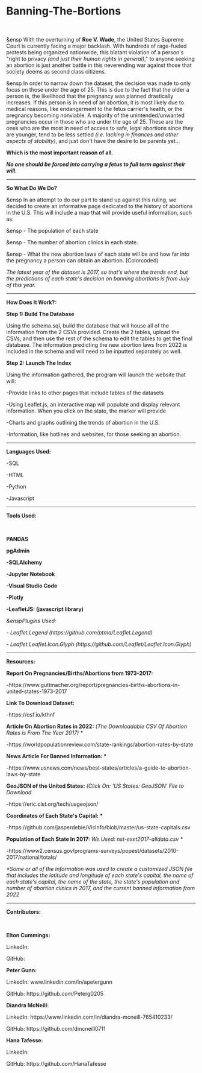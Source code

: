# Banning-The-Bortions
<br>

&ensp With the overturning of <b>Roe V. Wade</b>, the United States Supreme Court is currently facing a major backlash. With hundreds of rage-fueled protests being organized nationwide, this blatant violation of a person's "right to privacy <i>(and just their human rights in general)</i>," to anyone seeking an abortion is just another battle in this neverending war against those that society deems as second class citizens.
<br>

&ensp In order to narrow down the dataset, the decision was made to only focus on those under the age of 25. This is due to the fact that the older a person is, the likelihood that the pregnancy was planned drastically increases. If this person is in need of an abortion, it is most likely due to medical reasons, like endangerment to the fetus carrier's health, or the pregnancy becoming nonviable. A majority of the unintended/unwanted pregnancies occur in those who are under the age of 25. These are the ones who are the most in need of access to safe, legal abortions since they are younger, tend to be less settled <i>(i.e. lacking in finances and other aspects of stability)</i>, and just don't have the desire to be parents yet...
<br>
  
<strong>Which is the most important reason of all.</strong>
<br>

<b><i>No one should be forced into carrying a fetus to full term against their will.</i></b> 
<hr>

<b>So What Do We Do?</b>
<br>

<p>&ensp In an attempt to do our part to stand up against this ruling, we decided to create an informative page dedicated to the history of abortions in the U.S. This will include a map that will provide useful information, such as:</p>
<p>&ensp - The population of each state</p>
<p>&ensp - The number of abortion clinics in each state. </p>
<p>&ensp - What the new abortion laws of each state will be and how far into the pregnancy a person can obtain an abortion. (Colorcoded) </p>
<p><i>The latest year of the dataset is 2017, so that's where the trends end, but the predictions of each state's decision on banning abortions is from July of this year.</i></p>
<hr>

<b>How Does It Work?:</b>
<br>

<p><b>Step 1: Build The Database</b></p>
<p>   Using the schema.sql, build the database that will house all of the information from the 2 CSVs provided. Create the 2 tables, upload the CSVs, and then use the rest of the schema to edit the tables to get the final database. The information predicting the new abortion laws from 2022 is included in the schema and will need to be inputted separately as well.</p>
<p><b>Step 2: Launch The Index</b></p>
<p> Using the information gathered, the program will launch the website that will:</p>
<p>   -Provide links to other pages that include tables of the datasets</p>
<p>   -Using Leaflet.js, an interactive map will populate and display relevant information. When you click on the state, the marker will provide </p>
<p>   -Charts and graphs outlining the trends of abortion in the U.S.</p>
<p>   -Information, like hotlines and websites, for those seeking an abortion.</p>
<hr>

<b>Languages Used:</b>
<br>

<p>-SQL</p>
<p>-HTML</p>
<p>-Python</p>
<p>-Javascript</p>
<hr>

<p><b>Tools Used:</b></p>
<br>

<p><strong>PANDAS</strong></p>
<p><strong>pgAdmin</strong></p>
<p><strong>-SQLAlchemy</strong></p>
<p><strong>-Jupyter Notebook</strong></p>
<p><strong>-Visual Studio Code</strong></p>
<p><strong>-Plotly</strong></p>
<p><strong>-LeafletJS: (javascript library)</strong></p>
<p><i>&enspPlugins Used:</i></p>
<p><i>      - Leaflet.Legend (https://github.com/ptma/Leaflet.Legend)</i></p>
<p><i>      - Leaflet.Leaflet.Icon.Glyph (https://github.com/Leaflet/Leaflet.Icon.Glyph)</i></p>
<hr>

<b>Resources:</b>
<br>

<p><b>Report On Pregnancies/Births/Abortions from 1973-2017:</b></p>
<p>-https://www.guttmacher.org/report/pregnancies-births-abortions-in-united-states-1973-2017</p>
<p><b>Link To Download Dataset:</b></p>
<p>-https://osf.io/kthnf</p>
<p><b>Article On Abortion Rates in 2022:</b> <i>(The Downloadable CSV Of Abortion Rates is From The Year 2017) </i>*</p>
<p>-https://worldpopulationreview.com/state-rankings/abortion-rates-by-state</p>
<p><b>News Article For Banned Information: *</b></p>
<p>-https://www.usnews.com/news/best-states/articles/a-guide-to-abortion-laws-by-state</p>
<p><b>GeoJSON of the United States:</b> <i>(Click On: 'US States: GeoJSON' File to Download</i></p>
<p>-https://eric.clst.org/tech/usgeojson/</p>
<p><b>Coordinates of Each State's Capital: *</b></p>
<p>-https://github.com/jasperdebie/VisInfo/blob/master/us-state-capitals.csv</p>
<p><b>Population of Each State In 2017:</b> <i>We Used: nst-eset2017-alldata.csv </i>*</p>
<p>-https://www2.census.gov/programs-surveys/popest/datasets/2010-2017/national/totals/</p>
<p><i>*Some or all of the information was used to create a customized JSON file that includes the latitude and longitude of each state's capital, the name of each state's capital, the name of the state, the state's population and number of abortion clinics in 2017, and the current banned information from 2022</i></p> 
<hr>

<p><b>Contributors:</b></p>
<br>

<strong>Elton Cummings: </strong>
<p>  LinkedIn:  </p>
<p>  GitHub:   </p>
<strong>Peter Gunn: </strong>
<p>  LinkedIn: www.linkedin.com/in/apetergunn  </p>
<p>  GitHub: https://github.com/Peterg0205  </p>
<strong>Diandra McNeill: </strong>
<p>  LinkedIn: https://www.linkedin.com/in/diandra-mcneill-765410233/  </p>
<p>  GitHub: https://github.com/dmcneill0711  </p>
<strong>Hana Tafesse: </strong>
<p>  LinkedIn:  </p>
<p>  GitHub: https://github.com/HanaTafesse  </p>

